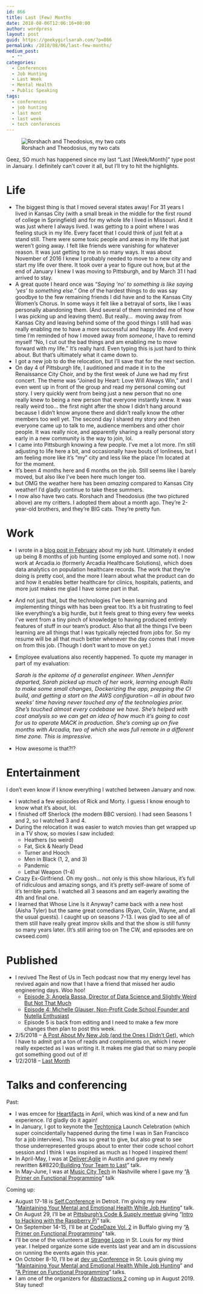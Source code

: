 ```yaml
---
id: 866
title: Last (Few) Months
date: 2018-08-06T12:06:16+00:00
author: wordpress
layout: post
guid: https://geekygirlsarah.com/?p=866
permalink: /2018/08/06/last-few-months/
medium_post:
  - ""
categories:
  - Conferences
  - Job Hunting
  - Last Week
  - Mental Health
  - Public Speaking
tags:
  - conferences
  - job hunting
  - last mont
  - last week
  - tech conferences
---
```

<figure class="wp-block-image"><img src="https://geekygirlsarah.com/wp-content/uploads/2018/08/IMG_20180804_174450.jpg" alt="Rorshach and Theodosius, my two cats" class="wp-image-878" /><figcaption>Rorshach and Theodosius, my two cats</figcaption></figure> 

Geez, SO much has happened since my last &#8220;Last [Week/Month]&#8221; type post in January. I definitely can&#8217;t cover it all, but I&#8217;ll try to hit the highlights.

# Life

  * The biggest thing is that I moved several states away! For 31 years I lived in Kansas City (with a small break in the middle for the first round of college in Springfield) and for my whole life I lived in Missouri. And it was just where I always lived. I was getting to a point where I was feeling stuck in my life. Every facet that I could think of just felt at a stand still. There were some toxic people and areas in my life that just weren&#8217;t going away. I felt like friends were vanishing for whatever reason. It was just getting to me in so many ways. It was about November of 2016 I knew I probably needed to move to a new city and start my life over there. It took over a year to figure out how, but at the end of January I knew I was moving to Pittsburgh, and by March 31 I had arrived to stay.
  * A great quote I heard once was _&#8220;Saying &#8216;no&#8217; to something is like saying &#8216;yes&#8217; to something else.&#8221;_ One of the hardest things to do was say goodbye to the few remaining friends I did have and to the Kansas City Women&#8217;s Chorus. In some ways it felt like a betrayal of sorts, like I was personally abandoning them. (And several of them reminded me of how I was picking up and leaving them). But really&#8230;&nbsp; moving away from Kansas City and leaving behind some of the good things I still had was really enabling me to have a more successful and happy life. And every time I&#8217;m reminded of how I moved away from _someone_, I have to remind myself &#8220;No, I cut out the bad things and am enabling me to move forward with my life.&#8221; It&#8217;s really hard. Even typing this is just hard to think about. But that&#8217;s ultimately what it came down to.
  * I got a new job to do the relocation, but I&#8217;ll save that for the next section.
  * On day 4 of Pittsburgh life, I auditioned and made it in to the Renaissance City Choir, and by the first week of June we had my first concert. The theme was &#8220;Joined by Heart: Love Will Always Win,&#8221; and I even went up in front of the group and read my personal coming out story. I very quickly went from being just a new person that no one really knew to being a new person that everyone instantly knew. It was really weird too&#8230; the first night after the show I didn&#8217;t hang around because I didn&#8217;t know anyone there and didn&#8217;t really know the other members too well yet. The second day I shared my story and then everyone came up to talk to me, audience members and other choir people. It was really nice, and apparently sharing a really personal story early in a new community is the way to join, lol.
  * I came into Pittsburgh knowing a few people. I&#8217;ve met a lot more. I&#8217;m still adjusting to life here a bit, and occasionally have bouts of lonliness, but I am feeling more like it&#8217;s &#8220;my&#8221; city and less like the place I&#8217;m located at for the moment.
  * It&#8217;s been 4 months here and 6 months on the job. Still seems like I barely moved, but also like I&#8217;ve been here much longer too.
  * but OMG the weather here has been _amazing_ compared to Kansas City weather! I&#8217;d gladly continue to take these summers.
  * I now also have two cats. Rorshach and Theodosius (the two pictured above) are my critters. I adopted them about a month ago. They&#8217;re 2-year-old brothers, and they&#8217;re BIG cats. They&#8217;re pretty fun.

# Work

  * I wrote in a [blog post in February](https://geekygirlsarah.com/2018/02/05/a-post-about-my-new-job-and-the-ones-i-didnt-get/) about my job hunt. Ultimately it ended up being 8 months of job hunting (some employed and some not). I now work at Arcadia.io (formerly Arcadia Healthcare Solutions), which does data analytics on population healthcare records. The work that they&#8217;re doing is pretty cool, and the more I learn about what the product can do and how it enables better healthcare for clinics, hospitals, patients, and more just makes me glad I have some part in that.
  * And not just that, but the technologies I&#8217;ve been learning and implementing things with has been great too. It&#8217;s a bit frustrating to feel like everything&#8217;s a big hurdle, but it feels great to thing every few weeks I&#8217;ve went from a tiny pinch of knowledge to having produced entirely features of stuff in our team&#8217;s product. Also that all the things I&#8217;ve been learning are all things that I was typically rejected from jobs for. So my resume will be all that much better whenever the day comes that I move on from this job. (Though I don&#8217;t want to move on yet.)
  * Employee evaluations also recently happened. To quote my manager in part of my evaluation: <p class="MsoNormal">
      <em><span style="font-size: 11.0pt;">Sarah is the epitome of a generalist engineer. When Jennifer departed, Sarah picked up much of her work, learning enough Rails to make some small changes, Dockerizing the app, prepping the CI build, and getting a start on the AWS configuration – all in about two weeks’ time having never touched any of the technologies prior. She’s touched almost every codebase we have. She’s helped with cost analysis so we can get an idea of how much it’s going to cost for us to operate MACK in production. She’s coming up on five months with Arcadia, two of which she was full remote in a different time zone. This is impressive.</span></em>
    </p>

  * How awesome is that?!?

# Entertainment

I don&#8217;t even know if I know everything I watched between January and now.

  * I watched a few episodes of Rick and Morty. I guess I know enough to know what it&#8217;s about, lol.
  * I finished off Sherlock (the modern BBC version). I had seen Seasons 1 and 2, so I watched 3 and 4.
  * During the relocation it was easier to watch movies than get wrapped up in a TV show, so movies I saw included: 
      * Heathers (so weird)
      * Fat, Sick & Nearly Dead
      * Turner and Hooch
      * Men in Black (1, 2, and 3)
      * Pandemic
      * Lethal Weapon (1-4)
  * Crazy Ex-Girlfriend. Oh my gosh&#8230; not only is this show hilarious, it&#8217;s full of ridiculous and amazing songs, and it&#8217;s pretty self-aware of some of it&#8217;s terrible parts. I watched all 3 seasons and am eagerly awaiting the 4th and final one.
  * I learned that Whose Line Is it Anyway? came back with a new host (Aisha Tyler) but the same great comedians (Ryan, Colin, Wayne, and all the usual guests). I caught up on seasons 7-13. I was glad to see all of them still have really great improv skills and that the show is still funny so many years later. (It&#8217;s still airing too on The CW, and episodes are on cwseed.com)

# Published

  * I revived The Rest of Us in Tech podcast now that my energy level has revived again and now that I have a friend that missed her audio engineering days. Woo hoo! 
      * [Episode 3: Angela Bassa, Director of Data Science and Slightly Weird But Not That Much](https://restofus.tech/podcast/episode-3/)
      * [Episode 4: Michelle Glauser, Non-Profit Code School Founder and Nutella Enthusiast](https://restofus.tech/podcast/episode-4/)
      * Episode 5 is back from editing and I need to make a few more changes then plan to post this week.
  * 2/5/2018 &#8211; [A Post About My New Job (and the Ones I Didn&#8217;t Get)](https://geekygirlsarah.com/2018/02/05/a-post-about-my-new-job-and-the-ones-i-didnt-get/), which I have to admit got a ton of reads and compliments on, which I never really expected as I was writing it. It makes me glad that so many people got something good out of it!
  * 1/2/2018 &#8211; [Last Month](https://geekygirlsarah.com/2018/01/02/last-week-20180101/)

# Talks and conferencing

Past:

  * I was emcee for [Heartifacts](https://codeandsupply.co/heartifacts) in April, which was kind of a new and fun experience. I&#8217;d gladly do it again!
  * In January, I got to keynote the [Techtonica](https://techtonica.org/) Launch Celebration (which super coincidentally happened during the time I was in San Francisco for a job interview). This was so great to give, but also great to see those underrepresented groups about to enter their code school cohort session and I think I was inspired as much as I hoped I inspired them!
  * In April-May, I was at [Deliver:Agile](https://www.agilealliance.org/deliver-agile-2018/#q=~(filters~(postType~(~%27aa_event_session~%27aa_video)~sources~(~%27deliver*3aAgile*202018))~searchTerm~%27~sort~%27name.sort~sortDirection~%27asc~page~1)) in Austin and gave my newly rewritten &#8220;[Building Your Team to Last](https://sarahwithee.com/talks/building-your-team-to-last/)&#8221; talk.
  * In May-June, I was at [Music City Tech](http://www.musiccitytech.com/sessions/) in Nashville where I gave my &#8220;[A Primer on Functional Programming](https://sarahwithee.com/talks/a-primer-on-functional-programming/)&#8221; talk

Coming up:

  * August 17-18 is [Self.Conference](http://selfconference.org/sessions#speaker_2) in Detroit. I&#8217;m giving my new &#8220;[Maintaining Your Mental and Emotional Health While Job Hunting](https://sarahwithee.com/speaking/maintaining-your-mental-and-emotional-health-while-job-hunting/)&#8221; talk.
  * On August 29, I&#8217;ll be at [Pittsburgh&#8217;s Code & Supply meetup](https://www.meetup.com/Pittsburgh-Code-Supply/events/252757579/) giving &#8220;[Intro to Hacking with the Raspberry Pi](https://sarahwithee.com/speaking/intro-to-hacking-with-the-raspberry-pi/)&#8221; talk.
  * On September 14-15, I&#8217;ll be at [CodeDaze Vol. 2](http://codedaze.me/) in Buffalo giving my &#8220;[A Primer on Functional Programming](https://sarahwithee.com/talks/a-primer-on-functional-programming/)&#8221; talk.
  * I&#8217;ll be one of the volunteers at [Strange Loop](http://thestrangeloop.com/) in St. Louis for my third year. I helped organize some side events last year and am in discussions on running the events again this year.
  * On October 8-10, I&#8217;ll be at [dev up Conference](https://devupconf.org/speakers/Sarah-Withee) in St. Louis giving my &#8220;[Maintaining Your Mental and Emotional Health While Job Hunting](https://sarahwithee.com/speaking/maintaining-your-mental-and-emotional-health-while-job-hunting/)&#8221; and &#8220;[A Primer on Functional Programming](https://sarahwithee.com/talks/a-primer-on-functional-programming/)&#8221; talks.
  * I am one of the organizers for [Abstractions 2](http://abstractions.io/) coming up in August 2019. Stay tuned!

# &nbsp;
